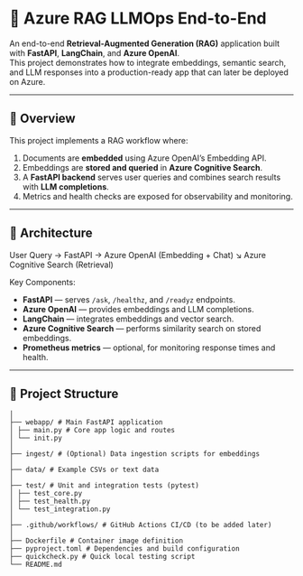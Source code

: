 # 🧠 Azure RAG LLMOps End-to-End

An end-to-end **Retrieval-Augmented Generation (RAG)** application built with **FastAPI**, **LangChain**, and **Azure OpenAI**.  
This project demonstrates how to integrate embeddings, semantic search, and LLM responses into a production-ready app that can later be deployed on Azure.

---

## 🚀 Overview

This project implements a RAG workflow where:
1. Documents are **embedded** using Azure OpenAI’s Embedding API.  
2. Embeddings are **stored and queried** in **Azure Cognitive Search**.  
3. A **FastAPI backend** serves user queries and combines search results with **LLM completions**.  
4. Metrics and health checks are exposed for observability and monitoring.

---

## 🧩 Architecture

User Query → FastAPI → Azure OpenAI (Embedding + Chat)
↘ Azure Cognitive Search (Retrieval)


Key Components:
- **FastAPI** — serves `/ask`, `/healthz`, and `/readyz` endpoints.  
- **Azure OpenAI** — provides embeddings and LLM completions.  
- **LangChain** — integrates embeddings and vector search.  
- **Azure Cognitive Search** — performs similarity search on stored embeddings.  
- **Prometheus metrics** — optional, for monitoring response times and health.

---

## 📁 Project Structure

```azure-rag-llmops-end-to-end/
│
├── webapp/ # Main FastAPI application
│ ├── main.py # Core app logic and routes
│ └── init.py
│
├── ingest/ # (Optional) Data ingestion scripts for embeddings
│
├── data/ # Example CSVs or text data
│
├── test/ # Unit and integration tests (pytest)
│ ├── test_core.py
│ ├── test_health.py
│ └── test_integration.py
│
├── .github/workflows/ # GitHub Actions CI/CD (to be added later)
│
├── Dockerfile # Container image definition
├── pyproject.toml # Dependencies and build configuration
├── quickcheck.py # Quick local testing script
└── README.md
```

